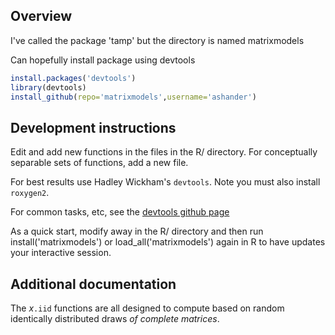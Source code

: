 ## Overview
 I've called the package 'tamp' but the directory is named matrixmodels

Can hopefully install package using devtools

````R
install.packages('devtools')
library(devtools)
install_github(repo='matrixmodels',username='ashander')
````

## Development instructions 

Edit and add new functions in the files in the R/ directory. 
For conceptually separable sets of functions, add a new file. 

For best results use Hadley Wickham's `devtools`. Note you must also install `roxygen2`. 

For common tasks, etc, see the [devtools github page](https://github.com/hadley/devtools)

As a quick start, modify away in the R/ directory and then run install('matrixmodels') or load_all('matrixmodels') again in R to have updates your interactive session.

## Additional documentation

The _x_`.iid` functions are all designed to compute based on random identically distributed draws _of complete matrices_. 




